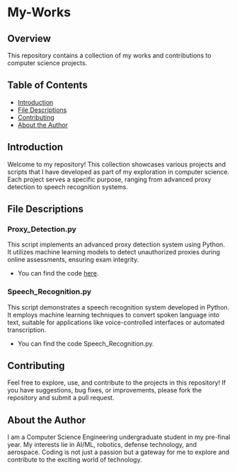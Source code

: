 # My-Works

## Overview
This repository contains a collection of my works and contributions to computer science projects.

## Table of Contents
- [Introduction](#introduction)
- [File Descriptions](#file-descriptions)
- [Contributing](#contributing)
- [About the Author](#about-the-author)

## Introduction
Welcome to my repository! This collection showcases various projects and scripts that I have developed as part of my exploration in computer science. Each project serves a specific purpose, ranging from advanced proxy detection to speech recognition systems.

## File Descriptions
### Proxy_Detection.py
This script implements an advanced proxy detection system using Python. It utilizes machine learning models to detect unauthorized proxies during online assessments, ensuring exam integrity.

- You can find the code [here](link-to-your-proxy-detection.py).

### Speech_Recognition.py
This script demonstrates a speech recognition system developed in Python. It employs machine learning techniques to convert spoken language into text, suitable for applications like voice-controlled interfaces or automated transcription.

- You can find the code Speech_Recognition.py.

## Contributing
Feel free to explore, use, and contribute to the projects in this repository! If you have suggestions, bug fixes, or improvements, please fork the repository and submit a pull request.

## About the Author
I am a Computer Science Engineering undergraduate student in my pre-final year. My interests lie in AI/ML, robotics, defense technology, and aerospace. Coding is not just a passion but a gateway for me to explore and contribute to the exciting world of technology.
